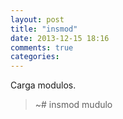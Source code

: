 ```yaml
---
layout: post
title: "insmod"
date: 2013-12-15 18:16
comments: true
categories: 
---
```

Carga modulos.

>~# insmod mudulo

